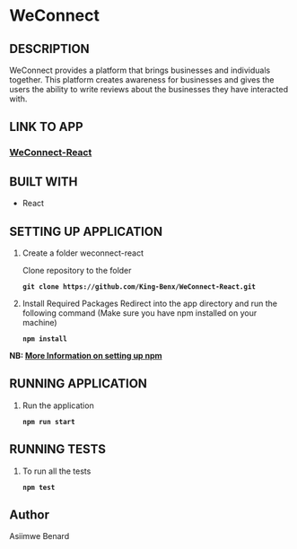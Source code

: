 # WeConnect

## DESCRIPTION

WeConnect provides a platform that brings businesses and individuals together. This platform
creates awareness for businesses and gives the users the ability to write reviews about the
businesses they have interacted with.

## LINK TO APP
### [WeConnect-React](https://weconnect-reactjs.herokuapp.com)


## BUILT WITH

* React

## SETTING UP APPLICATION

1. Create a folder weconnect-react

    Clone repository to the folder

    **```git clone https://github.com/King-Benx/WeConnect-React.git```**


2. Install Required Packages Redirect into the app directory and run the following command (Make sure you have npm installed on your machine)

    **```npm install```**

**NB: [More Information on setting up npm](https://docs.npmjs.com/cli/install)**

## RUNNING APPLICATION

1. Run the application

    **```npm run start```**

## RUNNING TESTS

1. To run all the tests

    **```npm test```**

## Author

Asiimwe Benard
